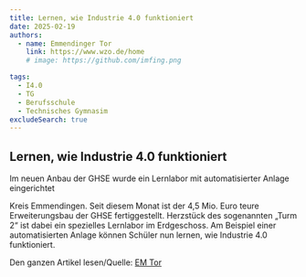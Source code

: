 ```yaml
---
title: Lernen, wie Industrie 4.0 funktioniert
date: 2025-02-19
authors:
  - name: Emmendinger Tor
    link: https://www.wzo.de/home
    # image: https://github.com/imfing.png

tags:
  - I4.0
  - TG
  - Berufsschule
  - Technisches Gymnasim
excludeSearch: true
---
```


## Lernen, wie Industrie 4.0 funktioniert

Im neuen Anbau der GHSE wurde ein Lernlabor mit automatisierter Anlage eingerichtet

Kreis Emmendingen. Seit diesem Monat ist der 4,5 Mio. Euro teure Erweiterungsbau der GHSE fertiggestellt. Herzstück des sogenannten
„Turm 2“ ist dabei ein spezielles Lernlabor im Erdgeschoss. Am Beispiel einer automatisierten Anlage können Schüler nun lernen, wie Industrie 4.0 funktioniert.

Den ganzen Artikel lesen/Quelle:   [EM Tor](https://www.wzo.de/home)
